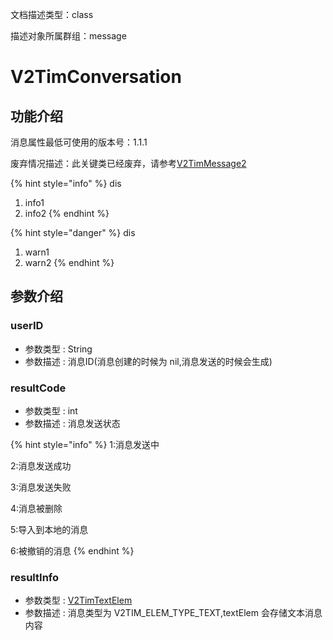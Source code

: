文档描述类型：class

描述对象所属群组：message

# V2TimConversation

## 功能介绍

消息属性最低可使用的版本号：1.1.1

废弃情况描述：此关键类已经废弃，请参考[V2TimMessage2](../message/V2TimMessage2.md)

{% hint style="info" %}
dis
1. info1
2. info2
{% endhint %}


{% hint style="danger" %}
dis
1. warn1
2. warn2
{% endhint %}

## 参数介绍


### userID

* 参数类型 : String
* 参数描述 : 消息ID(消息创建的时候为 nil,消息发送的时候会生成)


### resultCode

* 参数类型 : int
* 参数描述 : 消息发送状态

{% hint style="info" %}
1:消息发送中

2:消息发送成功

3:消息发送失败

4:消息被删除

5:导入到本地的消息

6:被撤销的消息
{% endhint %}


### resultInfo

* 参数类型 : [V2TimTextElem](../../enum/V2TimTextElem.md)
* 参数描述 : 消息类型为 V2TIM_ELEM_TYPE_TEXT,textElem 会存储文本消息内容



